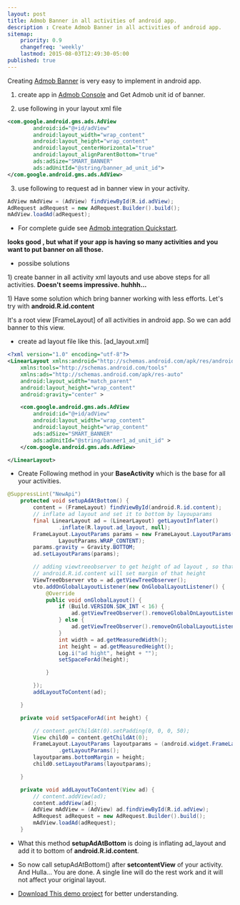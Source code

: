 ```yaml
---
layout: post
title: Admob Banner in all activities of android app.
description : Create Admob Banner in all activities of android app.
sitemap:
    priority: 0.9
    changefreq: 'weekly'
    lastmod: 2015-08-03T12:49:30-05:00
published: true
---
```


Creating [Admob Banner](https://developers.google.com/admob/android/banner?hl=en) is very easy to implement in android app.

1) create app in [Admob Console](https://apps.admob.com) and Get Admob unit id of banner.

2) use following in your layout xml file

```xml
<com.google.android.gms.ads.AdView
        android:id="@+id/adView"
        android:layout_width="wrap_content"
        android:layout_height="wrap_content"
        android:layout_centerHorizontal="true"
        android:layout_alignParentBottom="true"
        ads:adSize="SMART_BANNER"
        ads:adUnitId="@string/banner_ad_unit_id">
</com.google.android.gms.ads.AdView>
```

3) use following to request ad in banner view in your activity.

```java
AdView mAdView = (AdView) findViewById(R.id.adView);
AdRequest adRequest = new AdRequest.Builder().build();
mAdView.loadAd(adRequest);
```

* For complete guide see [Admob integration Quickstart](https://developers.google.com/admob/android/quick-start).

**looks good , but what if your app is having so many activities and you want to put banner on all those.**

* possibe solutions

<p>1) create banner in all activity xml layouts and use above steps for all activities. <b>Doesn't seems impressive. huhhh...</b></p>

<p>1) Have some solution which bring banner working with less efforts. Let's try with <b>android.R.id.content</b></p>
<p>It's a root view [FrameLayout] of all activities in android app. So we can add banner to this view.</p>

* create ad layout file like this. [ad_layout.xml]

```xml
<?xml version="1.0" encoding="utf-8"?>
<LinearLayout xmlns:android="http://schemas.android.com/apk/res/android"
    xmlns:tools="http://schemas.android.com/tools"
    xmlns:ads="http://schemas.android.com/apk/res-auto"
    android:layout_width="match_parent"
    android:layout_height="wrap_content"
    android:gravity="center" >

    <com.google.android.gms.ads.AdView
        android:id="@+id/adView"
        android:layout_width="wrap_content"
        android:layout_height="wrap_content"
        ads:adSize="SMART_BANNER"
        ads:adUnitId="@string/banner1_ad_unit_id" >
    </com.google.android.gms.ads.AdView>

</LinearLayout>
```  

* Create Following method in your <b>BaseActivity</b> which is the base for all your activities.

```java
@SuppressLint("NewApi")
	protected void setupAdAtBottom() {
		content = (FrameLayout) findViewById(android.R.id.content);
		// inflate ad layout and set it to bottom by layouparams
		final LinearLayout ad = (LinearLayout) getLayoutInflater()
				.inflate(R.layout.ad_layout, null);
		FrameLayout.LayoutParams params = new FrameLayout.LayoutParams(LayoutParams.MATCH_PARENT,
				LayoutParams.WRAP_CONTENT);
		params.gravity = Gravity.BOTTOM;
		ad.setLayoutParams(params);

		// adding viewtreeobserver to get height of ad layout , so that
		// android.R.id.content will set margin of that height
		ViewTreeObserver vto = ad.getViewTreeObserver();
		vto.addOnGlobalLayoutListener(new OnGlobalLayoutListener() {
			@Override
			public void onGlobalLayout() {
				if (Build.VERSION.SDK_INT < 16) {
					ad.getViewTreeObserver().removeGlobalOnLayoutListener(this);
				} else {
					ad.getViewTreeObserver().removeOnGlobalLayoutListener(this);
				}
				int width = ad.getMeasuredWidth();
				int height = ad.getMeasuredHeight();
				Log.i("ad hight", height + "");
				setSpaceForAd(height);

			}

		});
		addLayoutToContent(ad);

	}

	private void setSpaceForAd(int height) {

		// content.getChildAt(0).setPadding(0, 0, 0, 50);
		View child0 = content.getChildAt(0);
		FrameLayout.LayoutParams layoutparams = (android.widget.FrameLayout.LayoutParams) child0
				.getLayoutParams();
		layoutparams.bottomMargin = height;
		child0.setLayoutParams(layoutparams);

	}

	private void addLayoutToContent(View ad) {
		// content.addView(ad);
		content.addView(ad);
		AdView mAdView = (AdView) ad.findViewById(R.id.adView);
		AdRequest adRequest = new AdRequest.Builder().build();
		mAdView.loadAd(adRequest);
	}

```

* What this method **setupAdAtBottom** is doing is inflating ad_layout and add it to bottom of **android.R.id.content**.

* So now call setupAdAtBottom() after **setcontentView** of your activity. And Hulla... You are done. A single line will do the rest work and it will not affect your original layout.

* <a href="https://github.com/mohammadkhatri/AdMobApp" target="_blank">Download This demo project</a> for better understanding. 